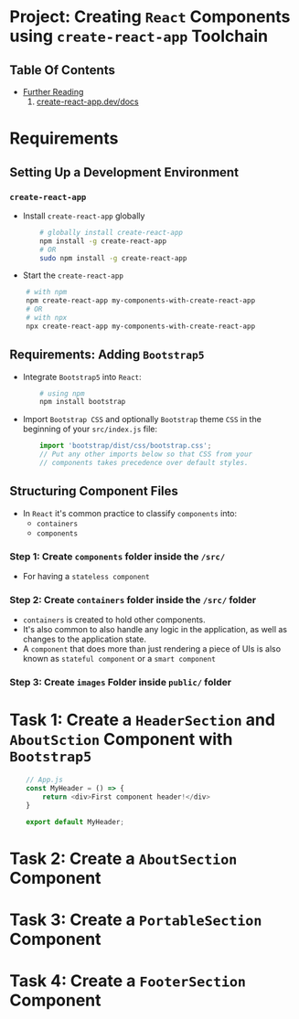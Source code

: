 # Project: Creating `React` Components using `create-react-app` Toolchain

## Table Of Contents
- [Further Reading]()
    1. [create-react-app.dev/docs](https://create-react-app.dev/docs/getting-started)

# Requirements

## Setting Up a Development Environment
### `create-react-app`
* Install `create-react-app` globally
    ```sh
        # globally install create-react-app
        npm install -g create-react-app
        # OR
        sudo npm install -g create-react-app
    ```
* Start the `create-react-app`
```sh
    # with npm
    npm create-react-app my-components-with-create-react-app
    # OR
    # with npx
    npx create-react-app my-components-with-create-react-app
```
## Requirements: Adding `Bootstrap5`
* Integrate `Bootstrap5` into `React`:

    ```sh
        # using npm
        npm install bootstrap
    ```
* Import `Bootstrap CSS` and optionally `Bootstrap` theme `CSS` in the beginning of your `src/index.js` file:

    ```js
        import 'bootstrap/dist/css/bootstrap.css';
        // Put any other imports below so that CSS from your
        // components takes precedence over default styles.
    ```
## Structuring Component Files
* In `React` it's common practice to classify `components` into:
  * `containers`
  * `components`
### Step 1: Create `components` folder inside the `/src/`
* For having a `stateless component`
### Step 2: Create `containers` folder inside the `/src/` folder
* `containers` is created to hold other components.
* It's also common to also handle any logic in the application, as well as changes to the application state.
* A `component` that does more than just rendering a piece of UIs is also known as `stateful component` or a `smart component`

### Step 3: Create `images` Folder inside `public/` folder


# Task 1: Create a `HeaderSection` and `AboutSction` Component with `Bootstrap5`
```js
    // App.js
    const MyHeader = () => {
        return <div>First component header!</div>
    }

    export default MyHeader;
```

# Task 2: Create a `AboutSection` Component

# Task 3: Create a `PortableSection` Component

# Task 4: Create a `FooterSection` Component
